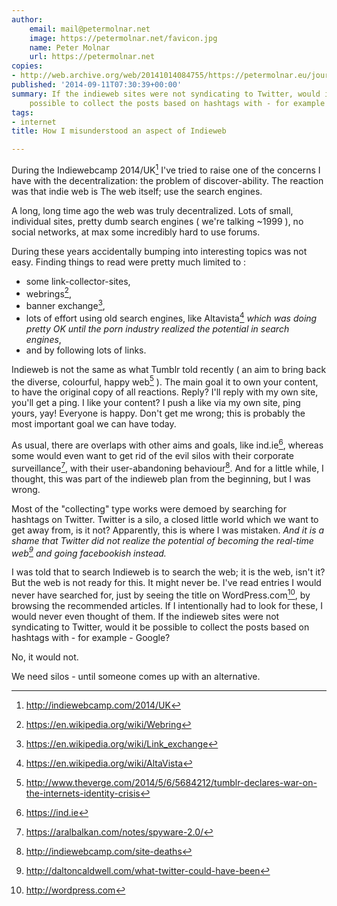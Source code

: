 ```yaml
---
author:
    email: mail@petermolnar.net
    image: https://petermolnar.net/favicon.jpg
    name: Peter Molnar
    url: https://petermolnar.net
copies:
- http://web.archive.org/web/20141014084755/https://petermolnar.eu/journal/how-i-misunderstood-an-aspect-of-indieweb/
published: '2014-09-11T07:30:39+00:00'
summary: If the indieweb sites were not syndicating to Twitter, would it be
    possible to collect the posts based on hashtags with - for example - Google?
tags:
- internet
title: How I misunderstood an aspect of Indieweb

---
```


During the Indiewebcamp 2014/UK[^1] I've tried to raise one of the
concerns I have with the decentralization: the problem of
discover-ability. The reaction was that indie web is The web itself; use
the search engines.

A long, long time ago the web was truly decentralized. Lots of small,
individual sites, pretty dumb search engines ( we're talking \~1999 ),
no social networks, at max some incredibly hard to use forums.

During these years accidentally bumping into interesting topics was not
easy. Finding things to read were pretty much limited to :

-   some link-collector-sites,
-   webrings[^2],
-   banner exchange[^3],
-   lots of effort using old search engines, like Altavista[^4] *which
    was doing pretty OK until the porn industry realized the potential
    in search engines*,
-   and by following lots of links.

Indieweb is not the same as what Tumblr told recently ( an aim to bring
back the diverse, colourful, happy web[^5] ). The main goal it to own
your content, to have the original copy of all reactions. Reply? I'll
reply with my own site, you'll get a ping. I like your content? I push a
like via my own site, ping yours, yay! Everyone is happy. Don't get me
wrong; this is probably the most important goal we can have today.

As usual, there are overlaps with other aims and goals, like ind.ie[^6],
whereas some would even want to get rid of the evil silos with their
corporate surveillance[^7], with their user-abandoning behaviour[^8].
And for a little while, I thought, this was part of the indieweb plan
from the beginning, but I was wrong.

Most of the "collecting" type works were demoed by searching for
hashtags on Twitter. Twitter is a silo, a closed little world which we
want to get away from, is it not? Apparently, this is where I was
mistaken. *And it is a shame that Twitter did not realize the potential
of becoming the real-time web[^9] and going facebookish instead.*

I was told that to search Indieweb is to search the web; it is the web,
isn't it? But the web is not ready for this. It might never be. I've
read entries I would never have searched for, just by seeing the title
on WordPress.com[^10], by browsing the recommended articles. If I
intentionally had to look for these, I would never even thought of them.
If the indieweb sites were not syndicating to Twitter, would it be
possible to collect the posts based on hashtags with - for example -
Google?

No, it would not.

We need silos - until someone comes up with an alternative.

[^1]: <http://indiewebcamp.com/2014/UK>

[^2]: <https://en.wikipedia.org/wiki/Webring>

[^3]: <https://en.wikipedia.org/wiki/Link_exchange>

[^4]: <https://en.wikipedia.org/wiki/AltaVista>

[^5]: <http://www.theverge.com/2014/5/6/5684212/tumblr-declares-war-on-the-internets-identity-crisis>

[^6]: <https://ind.ie>

[^7]: <https://aralbalkan.com/notes/spyware-2.0/>

[^8]: <http://indiewebcamp.com/site-deaths>

[^9]: <http://daltoncaldwell.com/what-twitter-could-have-been>

[^10]: <http://wordpress.com>